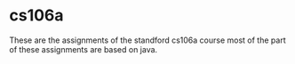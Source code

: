 # cs106a
These are the assignments of the standford cs106a course most of the part of these assignments are based on java.
